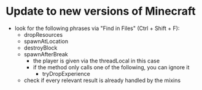 # Update to new versions of Minecraft
- look for the following phrases via "Find in Files" (Ctrl + Shift + F):
  - dropResources
  - spawnAtLocation
  - destroyBlock
  - spawnAfterBreak
    - the player is given via the threadLocal in this case
    - if the method only calls one of the following, you can ignore it
      - tryDropExperience
  - check if every relevant result is already handled by the mixins